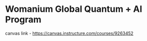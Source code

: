 # Womanium Global Quantum + AI Program 

canvas link - https://canvas.instructure.com/courses/9263452
